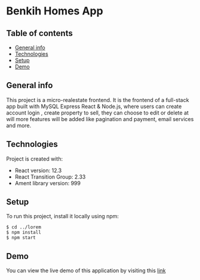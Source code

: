 # Benkih Homes App

## Table of contents

- [General info](#general-info)
- [Technologies](#technologies)
- [Setup](#setup)
- [Demo](#demo)

## General info

This project is a micro-realestate frontend. It is the frontend of a full-stack app built with MySQL Express React & Node.js, where users can create account login , create property to sell, they can choose to edit or delete at will more features will be added like pagination and payment, email services and more.

## Technologies

Project is created with:

- React version: 12.3
- React Transition Group: 2.33
- Ament library version: 999

## Setup

To run this project, install it locally using npm:

```
$ cd ../lorem
$ npm install
$ npm start
```

<!-- ## Sources

This app is inspired by Rando Kim book „Time of Your Life”
and Android app tutorial by [@eericon](https://www.eericon.github.io/post/timer-android) -->

## Demo

You can view the live demo of this application by visiting this [link](https://benkih-homes.netlify.app) 